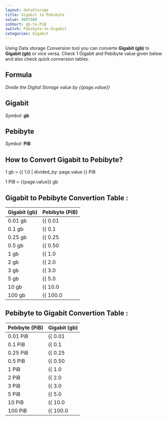 ```yaml
---
layout: dataStorage
title: Gigabit to Pebibyte
value: 9007000
inShort: gb-to-PiB
switch: Pebibyte-to-Gigabit
categories: Gigabit
---
```


Using Data storage Conversion tool you can converte **Gigabit (gb)** to **Gigabit (gb)** or vice versa. Check 1 Gigabit and Pebibyte value given below and also check quick conversion tables.

## Formula
*Divide the Digital Storage value by {{page.value}}*

## Gigabit
*Symbol:* **gb**

## Pebibyte
*Symbol:* **PiB**

## How to Convert Gigabit to Pebibyte?

1 gb = {{ 1.0 | divided_by: page.value }} PiB

1 PiB = {{page.value}} gb


## Gigabit to Pebibyte Convertion Table :

| Gigabit (gb) | Pebibyte (PiB) |
| ---- | ---- |
| 0.01 gb | {{ 0.01 | divided_by: page.value | round: 12 }} PiB |
| 0.1 gb | {{ 0.1 | divided_by: page.value | round: 12 }} PiB |
| 0.25 gb | {{ 0.25 | divided_by: page.value | round: 12 }} PiB |
| 0.5 gb | {{ 0.50 | divided_by: page.value | round: 12 }} PiB |
| 1 gb | {{ 1.0 | divided_by: page.value | round: 12 }} PiB |
| 2 gb | {{ 2.0 | divided_by: page.value | round: 12 }} PiB |
| 3 gb | {{ 3.0 | divided_by: page.value | round: 12 }} PiB |
| 5 gb | {{ 5.0 | divided_by: page.value | round: 12 }} PiB |
| 10 gb | {{ 10.0 | divided_by: page.value | round: 12 }} PiB |
| 100 gb | {{ 100.0 | divided_by: page.value | round: 12 }} PiB |

## Pebibyte to Gigabit Convertion Table :

| Pebibyte (PiB) | Gigabit (gb) |
| ---- | ---- |
| 0.01 PiB | {{ 0.01 | times: page.value | round: 12 }} gb |
| 0.1 PiB | {{ 0.1 | times: page.value | round: 12 }} gb |
| 0.25 PiB | {{ 0.25 | times: page.value | round: 12 }} gb |
| 0.5 PiB | {{ 0.50 | times: page.value | round: 12 }} gb |
| 1 PiB | {{ 1.0 | times: page.value | round: 12 }} gb |
| 2 PiB | {{ 2.0 | times: page.value | round: 12 }} gb |
| 3 PiB | {{ 3.0 | times: page.value | round: 12 }} gb |
| 5 PiB | {{ 5.0 | times: page.value | round: 12 }} gb |
| 10 PiB | {{ 10.0 | times: page.value | round: 12 }} gb |
| 100 PiB | {{ 100.0 | times: page.value | round: 12 }} gb |


<script>
document.getElementById('selectInput')[10].selected = true
document.getElementById('selectOutput')[21].selected = true
</script>
